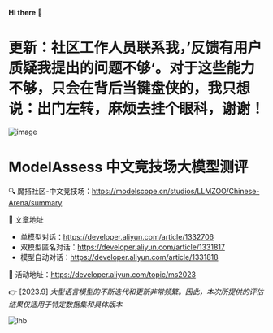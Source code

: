  
**Hi there** :wave: 
# 更新：社区工作人员联系我，’反馈有用户质疑我提出的问题不够‘。对于这些能力不够，只会在背后当键盘侠的，我只想说：出门左转，麻烦去挂个眼科，谢谢！
![image](https://github.com/meichao123/ModelAssess/assets/29699988/5ca4215c-fd7d-4ace-8b4c-6efe6da46029)



# ModelAssess 中文竞技场大模型测评
:mag: 魔搭社区-中文竞技场：https://modelscope.cn/studios/LLMZOO/Chinese-Arena/summary

:page_facing_up: 文章地址
- 单模型对话：https://developer.aliyun.com/article/1332706
- 双模型匿名对话：https://developer.aliyun.com/article/1331817
- 模型自动对话：https://developer.aliyun.com/article/1331818

:pushpin: 活动地址：https://developer.aliyun.com/topic/ms2023


:point_right: [2023.9] *大型语言模型的不断迭代和更新非常频繁。因此，本次所提供的评估结果仅适用于特定数据集和具体版本*


![lhb](https://github.com/meichao123/ModelAssess/assets/29699988/02830cc0-fe09-45ff-ad8f-3eefabfafb47)
